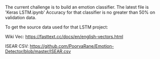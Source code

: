 The current challenge is to build an emotion classifier. The latest file is 'Keras LSTM.ipynb' Accuracy for that classifier is no greater than 50% on validation data.

To get the source data used for that LSTM project:

Wiki Vec: https://fasttext.cc/docs/en/english-vectors.html

ISEAR CSV: https://github.com/PoorvaRane/Emotion-Detector/blob/master/ISEAR.csv
